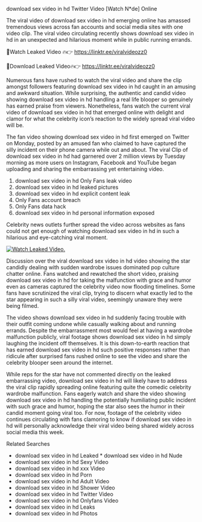 ﻿download sex video in hd Twitter Video [Watch N*de] Online

The viral video of ﻿download sex video in hd emerging online has amassed tremendous views across fan accounts and social media sites with one video clip. The viral video circulating recently shows ﻿download sex video in hd in an unexpected and hilarious moment while in public running errands. 

🔴Watch Leaked Video 🔥👉  https://linktr.ee/viralvideozz0 

🔴Download Leaked Video🔥👉  https://linktr.ee/viralvideozz0 

Numerous fans have rushed to watch the viral video and share the clip amongst followers featuring ﻿download sex video in hd caught in an amusing and awkward situation. While surprising, the authentic and candid video showing ﻿download sex video in hd handling a real life blooper so genuinely has earned praise from viewers. Nonetheless, fans watch the current viral video of ﻿download sex video in hd that emerged online with delight and clamor for what the celebrity icon’s reaction to the widely spread viral video will be.

The fan video showing ﻿download sex video in hd first emerged on Twitter on Monday, posted by an amused fan who claimed to have captured the silly incident on their phone camera while out and about. The viral Clip of ﻿download sex video in hd had garnered over 2 million views by Tuesday morning as more users on Instagram, Facebook and YouTube began uploading and sharing the embarrassing yet entertaining video. 

1. ﻿download sex video in hd Only Fans leak video
2. ﻿download sex video in hd leaked pictures
3. ﻿download sex video in hd explicit content leak
4. Only Fans account breach
5. Only Fans data hack
6. ﻿download sex video in hd personal information exposed

Celebrity news outlets further spread the video across websites as fans could not get enough of watching ﻿download sex video in hd in such a hilarious and eye-catching viral moment. 

[![Watch Leaked Video.](https://miro.medium.com/v2/resize:fit:828/format:webp/1*cilzJN44JGOrTw9NJCrNHA.gif "Watch Leaked Video")](https://linktr.ee/viralvideozz0)

Discussion over the viral ﻿download sex video in hd video showing the star candidly dealing with sudden wardrobe issues dominated pop culture chatter online. Fans watched and rewatched the short video, praising ﻿download sex video in hd for taking the malfunction with grace and humor even as cameras captured the celebrity video now flooding timelines. Some fans have scrutinized the viral clip, trying to discern what exactly led to the star appearing in such a silly viral video, seemingly unaware they were being filmed.

The video shows ﻿download sex video in hd suddenly facing trouble with their outfit coming undone while casually walking about and running errands. Despite the embarrassment most would feel at having a wardrobe malfunction publicly, viral footage shows ﻿download sex video in hd simply laughing the incident off themselves. It is this down-to-earth reaction that has earned ﻿download sex video in hd such positive responses rather than ridicule after surprised fans rushed online to see the video and share the celebrity blooper seen around the internet.  

While reps for the star have not commented directly on the leaked embarrassing video, ﻿download sex video in hd will likely have to address the viral clip rapidly spreading online featuring quite the comedic celebrity wardrobe malfunction. Fans eagerly watch and share the video showing ﻿download sex video in hd handling the potentially humiliating public incident with such grace and humor, hoping the star also sees the humor in their candid moment going viral too. For now, footage of the celebrity video continues circulating with fans clamoring to know if ﻿download sex video in hd will personally acknowledge their viral video being shared widely across social media this week.

Related Searches
* ﻿download sex video in hd Leaked
﻿* download sex video in hd Nude
* ﻿download sex video in hd Sexy Video
* ﻿download sex video in hd xxx Video
* ﻿download sex video in hd Porn
* ﻿download sex video in hd Adult Video
* ﻿download sex video in hd Shower Video
* ﻿download sex video in hd Twitter Video
* ﻿download sex video in hd Onlyfans Video
* ﻿download sex video in hd Leaks
* ﻿download sex video in hd Photos